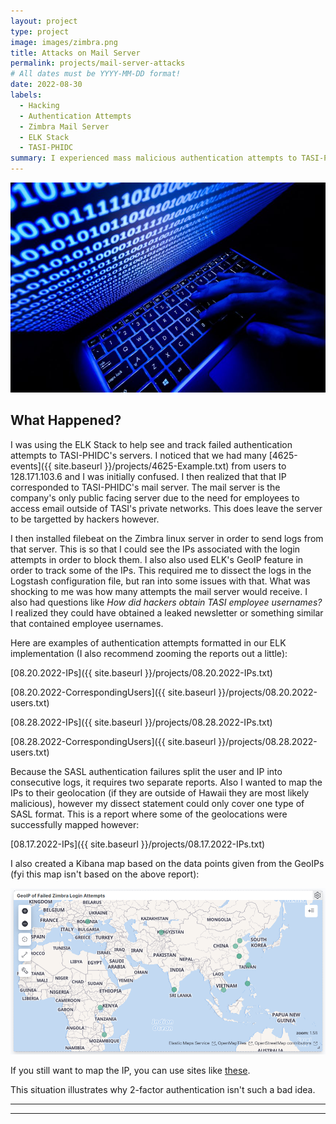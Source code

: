 ```yaml
---
layout: project
type: project
image: images/zimbra.png
title: Attacks on Mail Server
permalink: projects/mail-server-attacks
# All dates must be YYYY-MM-DD format!
date: 2022-08-30
labels:
  - Hacking
  - Authentication Attempts
  - Zimbra Mail Server
  - ELK Stack
  - TASI-PHIDC
summary: I experienced mass malicious authentication attempts to TASI-PHIDC's mail server.
---
```


<img class="ui image" src="../images/hack.jpg">

## What Happened?

I was using the ELK Stack to help see and track failed authentication attempts to TASI-PHIDC's servers. I noticed that we had many [4625-events]({{ site.baseurl }}/projects/4625-Example.txt) from users to 128.171.103.6 and I was initially confused. I then realized that that IP corresponded to TASI-PHIDC's mail server. The mail server is the company's only public facing server due to the need for employees to access email outside of TASI's private networks. This does leave the server to be targetted by hackers however.

I then installed filebeat on the Zimbra linux server in order to send logs from that server. This is so that I could see the IPs associated with the login attempts in order to block them. I also also used ELK's GeoIP feature in order to track some of the IPs. This required me to dissect the logs in the Logstash configuration file, but ran into some issues with that. What was shocking to me was how many attempts the mail server would receive. I also had questions like *How did hackers obtain TASI employee usernames?* I realized they could have obtained a leaked newsletter or something similar that contained employee usernames.

Here are examples of authentication attempts formatted in our ELK implementation (I also recommend zooming the reports out a little):

[08.20.2022-IPs]({{ site.baseurl }}/projects/08.20.2022-IPs.txt)

[08.20.2022-CorrespondingUsers]({{ site.baseurl }}/projects/08.20.2022-users.txt)

[08.28.2022-IPs]({{ site.baseurl }}/projects/08.28.2022-IPs.txt)

[08.28.2022-CorrespondingUsers]({{ site.baseurl }}/projects/08.28.2022-users.txt)

Because the SASL authentication failures split the user and IP into consecutive logs, it requires two separate reports. Also I wanted to map the IPs to their geolocation (if they are outside of Hawaii they are most likely malicious), however my dissect statement could only cover one type of SASL format. This is a report where some of the geolocations were successfully mapped however:

[08.17.2022-IPs]({{ site.baseurl }}/projects/08.17.2022-IPs.txt)

I also created a Kibana map based on the data points given from the GeoIPs (fyi this map isn't based on the above report):

<img class="ui image" src="../images/geoip.PNG">

If you still want to map the IP, you can use sites like [these](https://www.iplocation.net/).

This situation illustrates why 2-factor authentication isn't such a bad idea.

***************************************************************************************
***************************************************************************************
